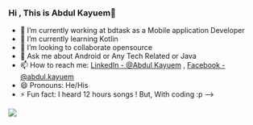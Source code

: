 ### Hi , This is Abdul Kayuem👋


- 🔭 I’m currently working at bdtask as a Mobile application Developer
- 🌱 I’m currently learning Kotlin
- 👯 I’m looking to collaborate opensource
- 💬 Ask me about Android or Any Tech Related or Java 
- 📫 How to reach me: [LinkedIn - @Abdul Kayuem](https://www.linkedin.com/in/abdul-kayuem-a05a4714b/) , [Facebook - @abdul.kayuem](https://www.facebook.com/abdul.kayuem)
- 😄 Pronouns: He/His
- ⚡ Fun fact: I heard 12 hours songs ! But, With coding :p 
-->
 

<img src="https://github-readme-stats.vercel.app/api?username=Kayuemkhan&&show_icons=true&title_color=ffffff&icon_color=bb2acf&text_color=daf7dc&bg_color=151515"/>
